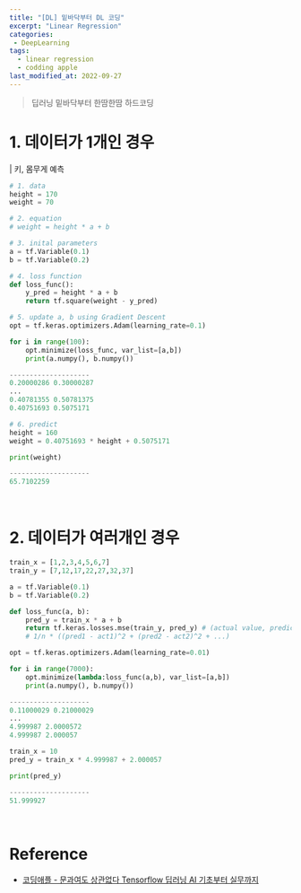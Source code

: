 ```yaml
---
title: "[DL] 밑바닥부터 DL 코딩"
excerpt: "Linear Regression"
categories:
 - DeepLearning
tags:
  - linear regression
  - codding apple
last_modified_at: 2022-09-27
---
```


> 딥러닝 밑바닥부터 한땀한땀 하드코딩

# 1. 데이터가 1개인 경우

| 키, 몸무게 예측

```python
# 1. data
height = 170
weight = 70

# 2. equation
# weight = height * a + b

# 3. inital parameters
a = tf.Variable(0.1)
b = tf.Variable(0.2)

# 4. loss function
def loss_func():
    y_pred = height * a + b
    return tf.square(weight - y_pred)

# 5. update a, b using Gradient Descent
opt = tf.keras.optimizers.Adam(learning_rate=0.1)

for i in range(100):
    opt.minimize(loss_func, var_list=[a,b])
    print(a.numpy(), b.numpy())

--------------------
0.20000286 0.30000287
...
0.40781355 0.50781375
0.40751693 0.5075171
```

```python
# 6. predict
height = 160
weight = 0.40751693 * height + 0.5075171

print(weight)

--------------------
65.7102259
```

<br>

# 2. 데이터가 여러개인 경우

```python
train_x = [1,2,3,4,5,6,7]
train_y = [7,12,17,22,27,32,37]

a = tf.Variable(0.1)
b = tf.Variable(0.2)

def loss_func(a, b):
    pred_y = train_x * a + b
    return tf.keras.losses.mse(train_y, pred_y) # (actual value, predicted value)
    # 1/n * ((pred1 - act1)^2 + (pred2 - act2)^2 + ...)

opt = tf.keras.optimizers.Adam(learning_rate=0.01)

for i in range(7000):
    opt.minimize(lambda:loss_func(a,b), var_list=[a,b])
    print(a.numpy(), b.numpy())

--------------------
0.11000029 0.21000029
...
4.999987 2.0000572
4.999987 2.000057
```

```python
train_x = 10
pred_y = train_x * 4.999987 + 2.000057

print(pred_y)

--------------------
51.999927
```

<br>

# Reference
+ [코딩애플 - 문과여도 상관없다 Tensorflow 딥러닝 AI 기초부터 실무까지](https://codingapple.com/course/python-deep-learning/)